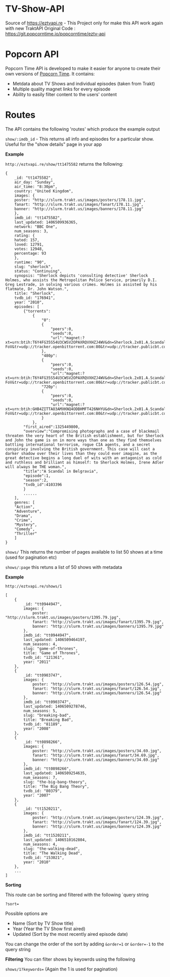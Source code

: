 # TV-Show-API
Source of https://eztvapi.re - This Project only for make this API work again with new TraktAPI
Original Code : https://git.popcorntime.io/popcorntime/eztv-api

Popcorn API
=========

Popcorn Time API is developed to make it easier for anyone to create their own versions of [Popcorn Time](http://popcorntime.io). It contains:

  - Metdata about TV Shows and individual episodes (taken from Trakt)
  - Multiple quality magnet links for every episode 
  - Ability to easily filter content to the users' content

Routes
======

The API contains the following 'routes' which produce the example output

`show/:imdb_id` - This returns all info and episodes for a particular show. Useful for the "show details" page in your app

**Example**

`http://eztvapi.re/show/tt1475582` returns the following:

```
{
    _id: "tt1475582",
    air_day: "Sunday",
    air_time: "8:30pm",
    country: "United Kingdom",
    images: {
    poster: "http://slurm.trakt.us/images/posters/178.11.jpg",
    fanart: "http://slurm.trakt.us/images/fanart/178.11.jpg",
    banner: "http://slurm.trakt.us/images/banners/178.11.jpg"
    },
    imdb_id: "tt1475582",
    last_updated: 1406509936365,
    network: "BBC One",
    num_seasons: 3,
    rating: {
    hated: 157,
    loved: 12791,
    votes: 12948,
    percentage: 93
    },
    runtime: "90",
    slug: "sherlock",
    status: "Continuing",
    synopsis: "Sherlock depicts 'consulting detective' Sherlock Holmes, who assists the Metropolitan Police Service, primarily D.I. Greg Lestrade, in solving various crimes. Holmes is assisted by his flatmate, Dr. John Watson.",
    title: "Sherlock",
    tvdb_id: "176941",
    year: "2010",
    episodes: [
        {"torrents":
            {
                "0":
                {
                    "peers":0,
                    "seeds":0,
                    "url":"magnet:?xt=urn:btih:T6Y4FG35S54U3CWSV2OPAXRQVXHZJ4WV&dn=Sherlock.2x01.A.Scandal.In.Belgravia.HDTV.XviD-FoV&tr=udp://tracker.openbittorrent.com:80&tr=udp://tracker.publicbt.com:80&tr=udp://tracker.istole.it:80&tr=udp://open.demonii.com:80&tr=udp://tracker.coppersurfer.tk:80"
                },
                "480p":
                {
                    "peers":0,
                    "seeds":0,
                    "url":"magnet:?xt=urn:btih:T6Y4FG35S54U3CWSV2OPAXRQVXHZJ4WV&dn=Sherlock.2x01.A.Scandal.In.Belgravia.HDTV.XviD-FoV&tr=udp://tracker.openbittorrent.com:80&tr=udp://tracker.publicbt.com:80&tr=udp://tracker.istole.it:80&tr=udp://open.demonii.com:80&tr=udp://tracker.coppersurfer.tk:80"},
                "720p":
                {
                    "peers":0,
                    "seeds":0,
                    "url":"magnet:?xt=urn:btih:GHB4ZITTAO3AMXKNQ4ODBHMFT426NHYU&dn=Sherlock.2x01.A.Scandal.In.Belgravia.720p.HDTV.x264-FoV&tr=udp://tracker.openbittorrent.com:80&tr=udp://tracker.publicbt.com:80&tr=udp://tracker.istole.it:80&tr=udp://open.demonii.com:80&tr=udp://tracker.coppersurfer.tk:80"
                }
            },
        "first_aired":1325449800,
        "overview":"Compromising photographs and a case of blackmail threaten the very heart of the British establishment, but for Sherlock and John the game is on in more ways than one as they find themselves battling international terrorism, rogue CIA agents, and a secret conspiracy involving the British government. This case will cast a darker shadow over their lives than they could ever imagine, as the great detective begins a long duel of wits with an antagonist as cold and ruthless and brilliant as himself: to Sherlock Holmes, Irene Adler will always be THE woman.",
        "title":"A Scandal in Belgravia",
        "episode":1,
        "season":2,
        "tvdb_id":4103396
        }
        ......
    ],
    genres: [
    "Action",
    "Adventure",
    "Drama",
    "Crime",
    "Mystery",
    "Comedy",
    "Thriller"
    ]
}

```



`shows/` This returns the number of pages available to list 50 shows at a time (used for pagination etc)

`shows/:page` this retuns a list of 50 shows with metadata

**Example**

`http://eztvapi.re/shows/1`

```
[
    {
        _id: "tt0944947",
        images: {
            poster: "http://slurm.trakt.us/images/posters/1395.79.jpg",
            fanart: "http://slurm.trakt.us/images/fanart/1395.79.jpg",
            banner: "http://slurm.trakt.us/images/banners/1395.79.jpg"
        },
        imdb_id: "tt0944947",
        last_updated: 1406509464197,
        num_seasons: 4,
        slug: "game-of-thrones",
        title: "Game of Thrones",
        tvdb_id: "121361",
        year: "2011"
    },
    {
        _id: "tt0903747",
        images: {
            poster: "http://slurm.trakt.us/images/posters/126.54.jpg",
            fanart: "http://slurm.trakt.us/images/fanart/126.54.jpg",
            banner: "http://slurm.trakt.us/images/banners/126.54.jpg"
        },
        imdb_id: "tt0903747",
        last_updated: 1406509278746,
        num_seasons: 5,
        slug: "breaking-bad",
        title: "Breaking Bad",
        tvdb_id: "81189",
        year: "2008"
    },
    {
        _id: "tt0898266",
        images: {
            poster: "http://slurm.trakt.us/images/posters/34.69.jpg",
            fanart: "http://slurm.trakt.us/images/fanart/34.69.jpg",
            banner: "http://slurm.trakt.us/images/banners/34.69.jpg"
        },
        imdb_id: "tt0898266",
        last_updated: 1406509254635,
        num_seasons: 7,
        slug: "the-big-bang-theory",
        title: "The Big Bang Theory",
        tvdb_id: "80379",
        year: "2007"
    },
    {
        _id: "tt1520211",
        images: {
            poster: "http://slurm.trakt.us/images/posters/124.39.jpg",
            fanart: "http://slurm.trakt.us/images/fanart/124.39.jpg",
            banner: "http://slurm.trakt.us/images/banners/124.39.jpg"
        },
        imdb_id: "tt1520211",
        last_updated: 1406510162804,
        num_seasons: 4,
        slug: "the-walking-dead",
        title: "The Walking Dead",
        tvdb_id: "153021",
        year: "2010"
    },
    ...
]
```

**Sorting**

This route can be sorting and filtered with the following `query string

`?sort=`

Possible options are
- Name (Sort by TV Show title)
- Year (Year the TV Show first aired)
- Updated (Sort by the most recently aired episode date)
 
You can change the order of the sort by adding `&order=1` or `&order=-1` to the query string

**Filtering**
You can filter shows by keyowrds using the following

`shows/1?keywords=` (Again the 1 is used for pagination)

